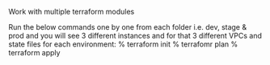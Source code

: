 Work with multiple terraform modules

Run the below commands one by one from each folder
i.e. dev, stage & prod
and you will see 3 different instances
and for that 3 different VPCs and state files for each environment:
% terraform init
% terrafomr plan
% terraform apply
